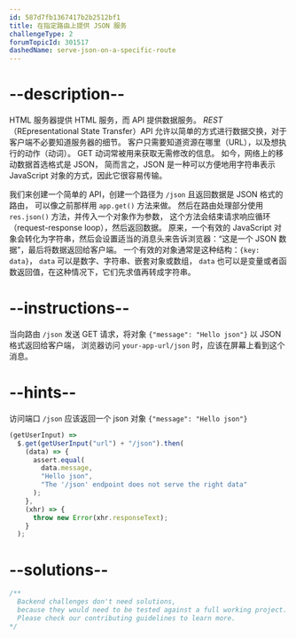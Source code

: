 ```yaml
---
id: 587d7fb1367417b2b2512bf1
title: 在指定路由上提供 JSON 服务
challengeType: 2
forumTopicId: 301517
dashedName: serve-json-on-a-specific-route
---
```


# --description--

HTML 服务器提供 HTML 服务，而 API 提供数据服务。 <dfn>REST</dfn>（REpresentational State Transfer）API 允许以简单的方式进行数据交换，对于客户端不必要知道服务器的细节。 客户只需要知道资源在哪里（URL），以及想执行的动作（动词）。 GET 动词常被用来获取无需修改的信息。 如今，网络上的移动数据首选格式是 JSON， 简而言之，JSON 是一种可以方便地用字符串表示 JavaScript 对象的方式，因此它很容易传输。

我们来创建一个简单的 API，创建一个路径为 `/json` 且返回数据是 JSON 格式的路由， 可以像之前那样用 `app.get()` 方法来做。 然后在路由处理部分使用 `res.json()` 方法，并传入一个对象作为参数， 这个方法会结束请求响应循环（request-response loop），然后返回数据。 原来，一个有效的 JavaScript 对象会转化为字符串，然后会设置适当的消息头来告诉浏览器：“这是一个 JSON 数据”，最后将数据返回给客户端。 一个有效的对象通常是这种结构：`{key: data}`， `data` 可以是数字、字符串、嵌套对象或数组， `data` 也可以是变量或者函数返回值，在这种情况下，它们先求值再转成字符串。

# --instructions--

当向路由 `/json` 发送 GET 请求，将对象 `{"message": "Hello json"}` 以 JSON 格式返回给客户端， 浏览器访问 `your-app-url/json` 时，应该在屏幕上看到这个消息。

# --hints--

访问端口 `/json` 应该返回一个 json 对象 `{"message": "Hello json"}`

```js
(getUserInput) =>
  $.get(getUserInput("url") + "/json").then(
    (data) => {
      assert.equal(
        data.message,
        "Hello json",
        "The '/json' endpoint does not serve the right data"
      );
    },
    (xhr) => {
      throw new Error(xhr.responseText);
    }
  );
```

# --solutions--

```js
/**
  Backend challenges don't need solutions, 
  because they would need to be tested against a full working project. 
  Please check our contributing guidelines to learn more.
*/
```
